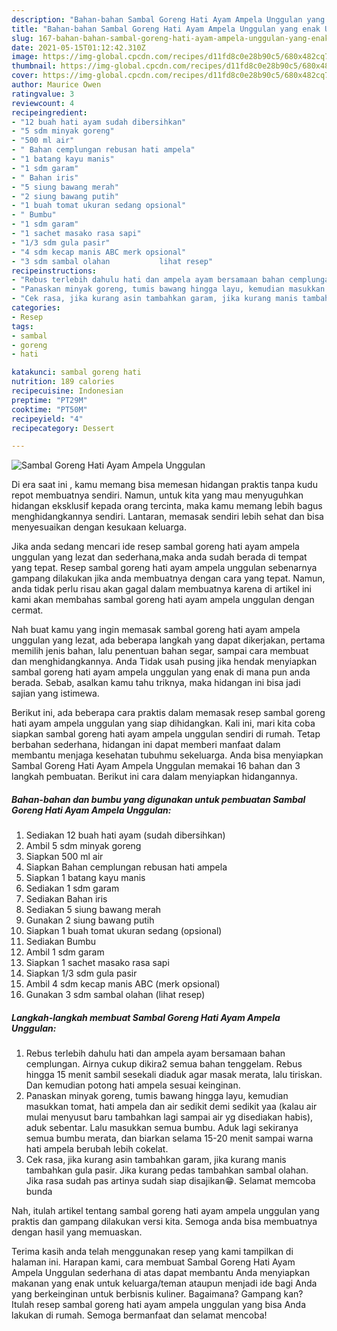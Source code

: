 ```yaml
---
description: "Bahan-bahan Sambal Goreng Hati Ayam Ampela Unggulan yang enak Untuk Jualan"
title: "Bahan-bahan Sambal Goreng Hati Ayam Ampela Unggulan yang enak Untuk Jualan"
slug: 167-bahan-bahan-sambal-goreng-hati-ayam-ampela-unggulan-yang-enak-untuk-jualan
date: 2021-05-15T01:12:42.310Z
image: https://img-global.cpcdn.com/recipes/d11fd8c0e28b90c5/680x482cq70/sambal-goreng-hati-ayam-ampela-unggulan-foto-resep-utama.jpg
thumbnail: https://img-global.cpcdn.com/recipes/d11fd8c0e28b90c5/680x482cq70/sambal-goreng-hati-ayam-ampela-unggulan-foto-resep-utama.jpg
cover: https://img-global.cpcdn.com/recipes/d11fd8c0e28b90c5/680x482cq70/sambal-goreng-hati-ayam-ampela-unggulan-foto-resep-utama.jpg
author: Maurice Owen
ratingvalue: 3
reviewcount: 4
recipeingredient:
- "12 buah hati ayam sudah dibersihkan"
- "5 sdm minyak goreng"
- "500 ml air"
- " Bahan cemplungan rebusan hati ampela"
- "1 batang kayu manis"
- "1 sdm garam"
- " Bahan iris"
- "5 siung bawang merah"
- "2 siung bawang putih"
- "1 buah tomat ukuran sedang opsional"
- " Bumbu"
- "1 sdm garam"
- "1 sachet masako rasa sapi"
- "1/3 sdm gula pasir"
- "4 sdm kecap manis ABC merk opsional"
- "3 sdm sambal olahan           lihat resep"
recipeinstructions:
- "Rebus terlebih dahulu hati dan ampela ayam bersamaan bahan cemplungan. Airnya cukup dikira2 semua bahan tenggelam. Rebus hingga 15 menit sambil sesekali diaduk agar masak merata, lalu tiriskan. Dan kemudian potong hati ampela sesuai keinginan."
- "Panaskan minyak goreng, tumis bawang hingga layu, kemudian masukkan tomat, hati ampela dan air sedikit demi sedikit yaa (kalau air mulai menyusut baru tambahkan lagi sampai air yg disediakan habis), aduk sebentar. Lalu masukkan semua bumbu. Aduk lagi sekiranya semua bumbu merata, dan biarkan selama 15-20 menit sampai warna hati ampela berubah lebih cokelat."
- "Cek rasa, jika kurang asin tambahkan garam, jika kurang manis tambahkan gula pasir. Jika kurang pedas tambahkan sambal olahan. Jika rasa sudah pas artinya sudah siap disajikan😁. Selamat memcoba bunda"
categories:
- Resep
tags:
- sambal
- goreng
- hati

katakunci: sambal goreng hati 
nutrition: 189 calories
recipecuisine: Indonesian
preptime: "PT29M"
cooktime: "PT50M"
recipeyield: "4"
recipecategory: Dessert

---
```



![Sambal Goreng Hati Ayam Ampela Unggulan](https://img-global.cpcdn.com/recipes/d11fd8c0e28b90c5/680x482cq70/sambal-goreng-hati-ayam-ampela-unggulan-foto-resep-utama.jpg)

Di era  saat ini , kamu memang bisa memesan hidangan praktis tanpa kudu repot membuatnya sendiri. Namun, untuk kita yang mau menyuguhkan hidangan eksklusif kepada orang tercinta, maka kamu memang lebih bagus menghidangkannya sendiri. Lantaran, memasak sendiri lebih sehat dan bisa menyesuaikan dengan kesukaan keluarga.

Jika anda sedang mencari ide resep sambal goreng hati ayam ampela unggulan yang lezat dan sederhana,maka anda sudah berada di tempat yang tepat. Resep sambal goreng hati ayam ampela unggulan  sebenarnya gampang dilakukan jika anda membuatnya dengan cara yang tepat. Namun, anda tidak perlu risau akan gagal dalam membuatnya 
karena di artikel ini kami akan membahas sambal goreng hati ayam ampela unggulan dengan cermat.  



Nah buat kamu yang ingin memasak sambal goreng hati ayam ampela unggulan yang lezat, ada beberapa langkah yang dapat dikerjakan, pertama memilih jenis bahan, lalu penentuan bahan segar, sampai cara membuat dan menghidangkannya. Anda Tidak usah pusing jika hendak menyiapkan sambal goreng hati ayam ampela unggulan yang enak di mana pun anda berada. Sebab, asalkan kamu  tahu triknya, maka hidangan ini bisa jadi sajian yang istimewa.

Berikut ini, ada beberapa cara praktis  dalam memasak resep sambal goreng hati ayam ampela unggulan yang siap dihidangkan. Kali ini, mari kita coba siapkan sambal goreng hati ayam ampela unggulan sendiri di rumah. Tetap berbahan sederhana, hidangan ini dapat memberi manfaat dalam membantu menjaga kesehatan tubuhmu sekeluarga. Anda bisa menyiapkan Sambal Goreng Hati Ayam Ampela Unggulan memakai 16 bahan dan 3 langkah pembuatan. Berikut ini cara dalam menyiapkan hidangannya.

<!--inarticleads1-->

##### Bahan-bahan dan bumbu yang digunakan untuk pembuatan Sambal Goreng Hati Ayam Ampela Unggulan:

1. Sediakan 12 buah hati ayam (sudah dibersihkan)
1. Ambil 5 sdm minyak goreng
1. Siapkan 500 ml air
1. Siapkan  Bahan cemplungan rebusan hati ampela
1. Siapkan 1 batang kayu manis
1. Sediakan 1 sdm garam
1. Sediakan  Bahan iris
1. Sediakan 5 siung bawang merah
1. Gunakan 2 siung bawang putih
1. Siapkan 1 buah tomat ukuran sedang (opsional)
1. Sediakan  Bumbu
1. Ambil 1 sdm garam
1. Siapkan 1 sachet masako rasa sapi
1. Siapkan 1/3 sdm gula pasir
1. Ambil 4 sdm kecap manis ABC (merk opsional)
1. Gunakan 3 sdm sambal olahan           (lihat resep)




<!--inarticleads2-->

##### Langkah-langkah membuat Sambal Goreng Hati Ayam Ampela Unggulan:

1. Rebus terlebih dahulu hati dan ampela ayam bersamaan bahan cemplungan. Airnya cukup dikira2 semua bahan tenggelam. Rebus hingga 15 menit sambil sesekali diaduk agar masak merata, lalu tiriskan. Dan kemudian potong hati ampela sesuai keinginan.
1. Panaskan minyak goreng, tumis bawang hingga layu, kemudian masukkan tomat, hati ampela dan air sedikit demi sedikit yaa (kalau air mulai menyusut baru tambahkan lagi sampai air yg disediakan habis), aduk sebentar. Lalu masukkan semua bumbu. Aduk lagi sekiranya semua bumbu merata, dan biarkan selama 15-20 menit sampai warna hati ampela berubah lebih cokelat.
1. Cek rasa, jika kurang asin tambahkan garam, jika kurang manis tambahkan gula pasir. Jika kurang pedas tambahkan sambal olahan. Jika rasa sudah pas artinya sudah siap disajikan😁. Selamat memcoba bunda




Nah, itulah artikel tentang  sambal goreng hati ayam ampela unggulan  yang praktis dan gampang dilakukan versi kita. Semoga anda bisa membuatnya dengan hasil yang memuaskan. 

Terima kasih anda telah menggunakan resep yang kami tampilkan di halaman ini. Harapan kami, cara membuat  Sambal Goreng Hati Ayam Ampela Unggulan sederhana di atas dapat membantu Anda menyiapkan makanan yang enak untuk keluarga/teman ataupun menjadi ide bagi Anda yang berkeinginan untuk berbisnis kuliner. Bagaimana? Gampang kan? Itulah resep sambal goreng hati ayam ampela unggulan yang bisa Anda lakukan di rumah. Semoga bermanfaat dan selamat mencoba!

